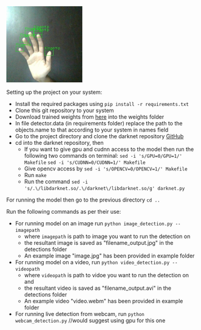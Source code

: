 <img src="detections/image.jpg" height=200 width=200>

Setting up the project on your system:

- Install the required packages using `pip install -r requirements.txt`
- Clone this git repository to your system
- Download trained weights from [here](https://drive.google.com/file/d/1b1XnsY0nOtj4GukKTpjq2UcWMFg-B6Zj/view?usp=sharing) into the weights folder
- In file detector.data (in requirements folder) replace the path to the objects.name to that according to your system in names field
- Go to the project directory and clone the darknet repository [GitHub](https://github.com/AlexeyAB/darknet)
- cd into the darknet repository, then
  - If you want to give gpu and cudnn access to the model then run the following two commands on terminal:
    `sed -i 's/GPU=0/GPU=1/' Makefile`
    `sed -i 's/CUDNN=0/CUDNN=1/' Makefile`
  - Give opencv access by `sed -i 's/OPENCV=0/OPENCV=1/' Makefile`
  - Run `make`
  - Run the command `sed -i 's/.\/libdarknet.so/.\/darknet\/libdarknet.so/g' darknet.py`

For running the model then go to the previous directory `cd ..`

Run the following commands as per their use:

- For running model on an image run `python image_detection.py --imagepath`
  - where `imagepath` is path to image you want to run the detection on
  - the resultant image is saved as "filename_output.jpg" in the detections folder
  - An example image "image.jpg" has been provided in example folder
- For running model on a video, run `python video_detection.py --videopath`
  - where `videopath` is path to vidoe you want to run the detection on and
  - the resultant video is saved as "filename_output.avi" in the detections folder
  - An example video "video.webm" has been provided in example folder
- For running live detection from webcam, run `python webcam_detection.py` //would suggest using gpu for this one
